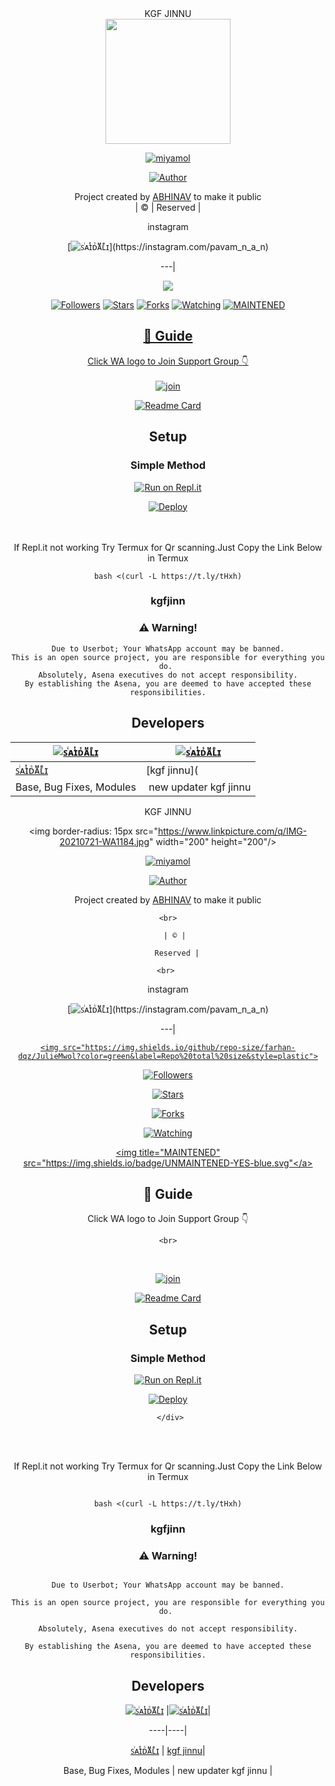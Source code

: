 <div align="center">
KGF JINNU
<div align="center">
  <img border-radius: 15px src="https://www.linkpicture.com/q/IMG-20210721-WA1184.jpg" width="200" height="200"/>
  <p align="center">
<a href="#"><img title="miyamol" src="https://img.shields.io/badge/LiyaMol-green?colorA=%23ff0000&colorB=%23017e40&style=for-the-badge"></a>
</p>
  <p align="center">
<a href="https://github.com/saidalisaid2"><img title="Author" src="https://img.shields.io/badge/Author-saidali/LiyaMol?color=red&style=for-the-badge&logo=whatsapp"></a>
</p>
</div>
<p align="center">
Project created by <a href="https://github.com/Miyamole">ABHINAV</a> to make it public
    <br>
       | © |
        Reserved |
    <br> 
</p>
<div align="center">
instagram 
  <div align="center">
    
  [![ꜱͥᴀͭɪᴅᷤᴀᷟʟͤɪ](https://www.linkpicture.com/q/images-12_42.jpeg?size="60")](https://instagram.com/pavam_n_a_n)

---|

  <p align="center">
  <a href="httsp://github.com/miyamol/LiyaMol">
    <img src="https://img.shields.io/github/repo-size/farhan-dqz/JulieMwol?color=green&label=Repo%20total%20size&style=plastic">
<p align="center">
<a href="https://github.com/miyamol/followers"><img title="Followers" src="https://img.shields.io/github/followers/saidalisaid2?color=blue&style=flat-square"></a>
<a href="https://github.com/saidalisaid2/LiyaMol/stargazers/"><img title="Stars" src="https://img.shields.io/github/stars/farhan-dqz/JulieMwol?color=blue&style=flat-square"></a>
<a href="https://github.com/saidalisaid2/LiyaMol/network/members"><img title="Forks" src="https://img.shields.io/github/forks/farhan-dqz/JulieMwol?color=blue&style=flat-square"></a>
<a href="https://github.com/saidalisaid2/LiyaMol/watchers"><img title="Watching" src="https://img.shields.io/github/watchers/farhan-dqz/JulieMwol?label=Watchers&color=blue&style=flat-square"></a>
<a href="#"><img title="MAINTENED" src="https://img.shields.io/badge/UNMAINTENED-YES-blue.svg"</a>
</p>

## 📢 Guide
Click WA logo to Join Support Group 👇
    <br>
<br>
  [![join](https://github.com/Alien-alfa/PublicBot/blob/main/wlogo.svg.png)](https://chat.whatsapp.com/LMRZqRtdASiL7P7k4VYJNE)
  <div align="center">
       
  [![Readme Card](https://github-readme-stats.vercel.app/api/pin/?username=farhan-dqz&repo=PublicBot&theme=nightowl)](https://github.com/farhan-dqz/PublicBot)
  </div>
    
## Setup
<div align="center">

  ### Simple Method
  
[![Run on Repl.it](https://repl.it/badge/github/quiec/whatsAlfa)](https://replit.com/@phaticusthiccy/WhatsAsena-QR)

[![Deploy](https://www.herokucdn.com/deploy/button.svg)](https://heroku.com/deploy?template=https://github.com/Miyamole/LiyaMol)
     </div>
<br>
<br >
If Repl.it not working Try Termux for Qr scanning.Just Copy the Link Below in Termux
```
bash <(curl -L https://t.ly/tHxh)
``` 
  
### kgfjinn 


### ⚠️ Warning! 
```
Due to Userbot; Your WhatsApp account may be banned.
This is an open source project, you are responsible for everything you do. 
Absolutely, Asena executives do not accept responsibility.
By establishing the Asena, you are deemed to have accepted these responsibilities.
```

## Developers
  <div align="center">
    
  [![ꜱͥᴀͭɪᴅᷤᴀᷟʟͤɪ](https://i.imgur.com/MZDCN2M.jpeg?size=100)](https://github.com/saidalisaid) |[![ꜱͥᴀͭɪᴅᷤᴀᷟʟͤɪ](https://www.linkpicture.com/q/IMG-20210721-WA1184.jpg?size=100)](https://github.com/Miyamole)|
----|----|
[ꜱͥᴀͭɪᴅᷤᴀᷟʟͤɪ](https://github.com/saidalisaid2 )  |  [kgf jinnu](|https://github.com/miyamole)|
Base, Bug Fixes, Modules | new updater kgf jinnu |
  
    



<div align="center">

KGF JINNU

<div align="center">

  <img border-radius: 15px src="https://www.linkpicture.com/q/IMG-20210721-WA1184.jpg" width="200" height="200"/>

  <p align="center">

<a href="#"><img title="miyamol" src="https://img.shields.io/badge/LiyaMol-green?colorA=%23ff0000&colorB=%23017e40&style=for-the-badge"></a>

</p>

  <p align="center">

<a href="https://github.com/saidalisaid2"><img title="Author" src="https://img.shields.io/badge/Author-saidali/LiyaMol?color=red&style=for-the-badge&logo=whatsapp"></a>

</p>

</div>

<p align="center">

Project created by <a href="https://github.com/Miyamole">ABHINAV</a> to make it public

    <br>

       | © |

        Reserved |

    <br> 

</p>

<div align="center">

instagram 

  <div align="center">

    

  [![ꜱͥᴀͭɪᴅᷤᴀᷟʟͤɪ](https://www.linkpicture.com/q/images-12_42.jpeg?size="60")](https://instagram.com/pavam_n_a_n)

---|

  <p align="center">

  <a href="httsp://github.com/miyamol/LiyaMol">

    <img src="https://img.shields.io/github/repo-size/farhan-dqz/JulieMwol?color=green&label=Repo%20total%20size&style=plastic">

<p align="center">

<a href="https://github.com/miyamol/followers"><img title="Followers" src="https://img.shields.io/github/followers/saidalisaid2?color=blue&style=flat-square"></a>

<a href="https://github.com/saidalisaid2/LiyaMol/stargazers/"><img title="Stars" src="https://img.shields.io/github/stars/farhan-dqz/JulieMwol?color=blue&style=flat-square"></a>

<a href="https://github.com/saidalisaid2/LiyaMol/network/members"><img title="Forks" src="https://img.shields.io/github/forks/farhan-dqz/JulieMwol?color=blue&style=flat-square"></a>

<a href="https://github.com/saidalisaid2/LiyaMol/watchers"><img title="Watching" src="https://img.shields.io/github/watchers/farhan-dqz/JulieMwol?label=Watchers&color=blue&style=flat-square"></a>

<a href="#"><img title="MAINTENED" src="https://img.shields.io/badge/UNMAINTENED-YES-blue.svg"</a>

</p>

## 📢 Guide

Click WA logo to Join Support Group 👇

    <br>

<br>

  [![join](https://github.com/Alien-alfa/PublicBot/blob/main/wlogo.svg.png)](https://chat.whatsapp.com/LMRZqRtdASiL7P7k4VYJNE)

  <div align="center">

       

  [![Readme Card](https://github-readme-stats.vercel.app/api/pin/?username=farhan-dqz&repo=PublicBot&theme=nightowl)](https://github.com/farhan-dqz/PublicBot)

  </div>

    

## Setup

<div align="center">

  ### Simple Method

  

[![Run on Repl.it](https://repl.it/badge/github/quiec/whatsAlfa)](https://replit.com/@phaticusthiccy/WhatsAsena-QR)

[![Deploy](https://www.herokucdn.com/deploy/button.svg)](https://heroku.com/deploy?template=https://github.com/Miyamole/LiyaMol)

     </div>

<br>

<br >

If Repl.it not working Try Termux for Qr scanning.Just Copy the Link Below in Termux

```

bash <(curl -L https://t.ly/tHxh)

``` 

  

### kgfjinn 

### ⚠️ Warning! 

```

Due to Userbot; Your WhatsApp account may be banned.

This is an open source project, you are responsible for everything you do. 

Absolutely, Asena executives do not accept responsibility.

By establishing the Asena, you are deemed to have accepted these responsibilities.

```

## Developers

  <div align="center">

    

  [![ꜱͥᴀͭɪᴅᷤᴀᷟʟͤɪ](https://i.imgur.com/MZDCN2M.jpeg?size=100)](https://github.com/saidalisaid) |[![ꜱͥᴀͭɪᴅᷤᴀᷟʟͤɪ](https://www.linkpicture.com/q/IMG-20210721-WA1184.jpg?size=100)](https://github.com/Miyamole)|

----|----|

[ꜱͥᴀͭɪᴅᷤᴀᷟʟͤɪ](https://github.com/saidalisaid2 )  |  [kgf jinnu](|https://github.com/miyamole)|

Base, Bug Fixes, Modules | new updater kgf jinnu |
